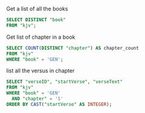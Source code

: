Get a list of all the books
```sql
SELECT DISTINCT "book" 
FROM "kjv";
```

Get list of chapter in a book

```sql
SELECT COUNT(DISTINCT "chapter") AS chapter_count
FROM "kjv"
WHERE "book" = 'GEN';
```

list all the versus in chapter

```sql
SELECT "verseID", "startVerse", "verseText"
FROM "kjv"
WHERE "book" = 'GEN'
  AND "chapter" = '1'
ORDER BY CAST("startVerse" AS INTEGER);  
```